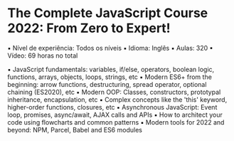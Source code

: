 # The Complete JavaScript Course 2022: From Zero to Expert!

▪ Nível de experiência: Todos os níveis
▪ Idioma: Inglês
▪ Aulas: 320
▪ Vídeo: 69 horas no total

▪ JavaScript fundamentals: variables, if/else, operators, boolean logic, functions, arrays, objects, loops, strings, etc
▪ Modern ES6+ from the beginning: arrow functions, destructuring, spread operator, optional chaining (ES2020), etc
▪ Modern OOP: Classes, constructors, prototypal inheritance, encapsulation, etc
▪ Complex concepts like the 'this' keyword, higher-order functions, closures, etc
▪ Asynchronous JavaScript: Event loop, promises, async/await, AJAX calls and APIs
▪ How to architect your code using flowcharts and common patterns
▪ Modern tools for 2022 and beyond: NPM, Parcel, Babel and ES6 modules
